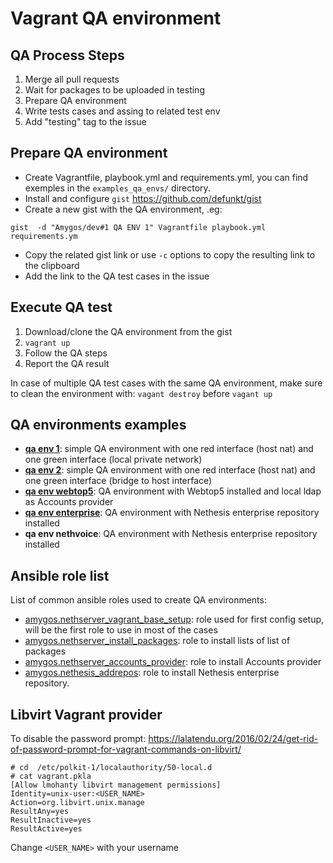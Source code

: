 # Vagrant QA environment

## QA Process Steps

1. Merge all pull requests
1. Wait for packages to be uploaded in testing
1. Prepare QA environment
1. Write tests cases and assing to related test env
1. Add "testing" tag to the issue

## Prepare QA environment

* Create Vagrantfile, playbook.yml and requirements.yml, you can find exemples in the `examples_qa_envs/` directory.
* Install and configure `gist` https://github.com/defunkt/gist
* Create a new gist with the QA environment, .eg:
```
gist  -d "Amygos/dev#1 QA ENV 1" Vagrantfile playbook.yml requirements.ym
```
* Copy the related gist link or use `-c` options to copy the resulting link to the clipboard
* Add the link to the QA test cases in the issue

## Execute QA test

1. Download/clone the QA environment from the gist
1. `vagrant up`
1. Follow the QA steps
1. Report the QA result

In case of multiple QA test cases with the same QA environment, make sure to clean the environment with:
`vagant destroy` before `vagant up`

## QA environments examples

* [**qa env 1**](examples_qa_envs/qa_env_1/): simple QA environment with one red interface (host nat) and one green interface (local private network)
* [**qa env 2**](examples_qa_envs/qa_env_2/): simple QA environment with one red interface (host nat) and one green interface (bridge to host interface)
* [**qa env webtop5**](examples_qa_envs/qa_env_webtop5/): QA environment with Webtop5 installed and local ldap as Accounts provider
* [**qa env enterprise**](examples_qa_envs/qa_env_enterprise): QA environment with Nethesis enterprise repository installed
* **qa env nethvoice**: QA environment with Nethesis enterprise repository installed

## Ansible role list
List of common ansible roles used to create QA environments:

* [amygos.nethserver_vagrant_base_setup](https://galaxy.ansible.com/Amygos/nethserver_vagrant_base_setup): role used for first config setup, will be the first role to use in most of the cases
* [amygos.nethserver_install_packages](https://galaxy.ansible.com/Amygos/nethserver_install_packages): role to install lists of list of packages
* [amygos.nethserver_accounts_provider](https://galaxy.ansible.com/Amygos/nethserver_accounts_provider): role to install Accounts provider
* [amygos.nethesis_addrepos](https://galaxy.ansible.com/Amygos/nethesis_addrepos): role to install Nethesis enterprise repository.

## Libvirt Vagrant provider

To disable the password prompt: https://lalatendu.org/2016/02/24/get-rid-of-password-prompt-for-vagrant-commands-on-libvirt/
```
# cd  /etc/polkit-1/localauthority/50-local.d
# cat vagrant.pkla 
[Allow lmohanty libvirt management permissions]
Identity=unix-user:<USER_NAME>
Action=org.libvirt.unix.manage
ResultAny=yes
ResultInactive=yes
ResultActive=yes
```
Change `<USER_NAME>` with your username
